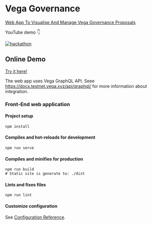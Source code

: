 # Vega Governance

[Web App To Visualise And Manage Vega Governance Proposals](https://gitcoin.co/issue/vegaprotocol/bounties/2/100024492)

YouTube demo 👇

[![hackathon](https://img.youtube.com/vi/NnU_0RTbolU/0.jpg)](https://www.youtube.com/watch?v=NnU_0RTbolU)

## Online Demo

[Try it here!](https://vegagov-v3.surge.sh/)

The web app uses Vega GraphQL API. Seee https://docs.testnet.vega.xyz/api/graphql/ for more information about integration.

### Front-End web application

#### Project setup
```
npm install
```

#### Compiles and hot-reloads for development
```
npm run serve
```

#### Compiles and minifies for production
```
npm run build
# Static site is generate to: ./dist
```

#### Lints and fixes files
```
npm run lint
```

#### Customize configuration
See [Configuration Reference](https://cli.vuejs.org/config/).
